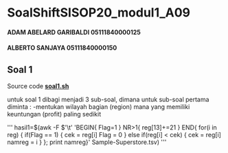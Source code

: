 # SoalShiftSISOP20_modul1_A09
#### ADAM ABELARD GARIBALDI 05111840000125
#### ALBERTO SANJAYA 05111840000150

## Soal 1
Source code **[soal1.sh](https://github.com/Alberto0150/SoalShiftSISOP20_modul1_A09/blob/master/Soal1/soal1.sh)**

untuk soal 1 dibagi menjadi 3 sub-soal, dimana untuk sub-soal pertama diminta :
-mentukan wilayah bagian (region) mana yang memiliki keuntungan (profit) paling sedikit

'''
hasil1=$(awk -F $'\t'  'BEGIN{ Flag=1 }
NR>1{ reg[$13]+=$21 }
END{ for(i in reg)
{ if(Flag == 1)
  { cek = reg[i]
        Flag = 0 }
  else if(reg[i] < cek)
  {  cek = reg[i]
        namreg = i }
};
print namreg}' Sample-Superstore.tsv)
'''
